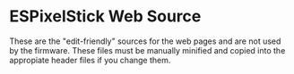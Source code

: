 ESPixelStick Web Source
=======================
These are the "edit-friendly" sources for the web pages and are not used by the firmware.  These files must be manually minified and copied into the appropiate header files if you change them.
